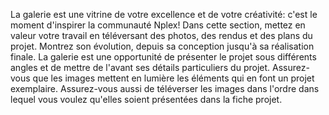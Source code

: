 La galerie est une vitrine de votre excellence et de votre créativité: c'est le moment d'inspirer la communauté Nplex! Dans cette section, mettez en valeur votre travail en téléversant des photos, des rendus et des plans du projet. Montrez son évolution, depuis sa conception jusqu'à sa réalisation finale. La galerie est une opportunité de présenter le projet sous différents angles et de mettre de l'avant ses détails particuliers du projet. Assurez-vous que les images mettent en lumière les éléments qui en font un projet exemplaire. Assurez-vous aussi de téléverser les images dans l'ordre dans lequel vous voulez qu'elles soient présentées dans la fiche projet. 

